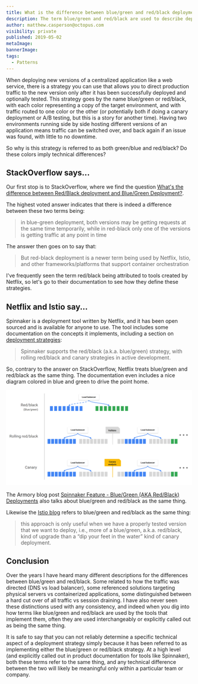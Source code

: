 ```yaml
---
title: What is the difference between blue/green and red/black deployments?
description: The term blue/green and red/black are used to describe deployment strategies, but doe they mean different things?
author: matthew.casperson@octopus.com
visibility: private
published: 2019-05-02
metaImage:
bannerImage:
tags:
  - Patterns
---
```


When deploying new versions of a centralized application like a web service, there is a strategy you can use that allows you to direct production traffic to the new version only after it has been successfully deployed and optionally tested. This strategy goes by the name blue/green or red/black, with each color representing a copy of the target environment, and with traffic routed to one color or the other (or potentially both if doing a canary deployment or A/B testing, but this is a story for another time). Having two environments running side by side hosting different versions of an application means traffic can be switched over, and back again if an issue was found, with little to no downtime.

So why is this strategy is referred to as both green/blue and red/black? Do these colors imply technical differences?

## StackOverflow says...

Our first stop is to StackOverflow, where we find the question [What's the difference between Red/Black deployment and Blue/Green Deployment?](https://stackoverflow.com/questions/45259589/whats-the-difference-between-red-black-deployment-and-blue-green-deployment).

The highest voted answer indicates that there is indeed a difference between these two terms being:

> in blue-green deployment, both versions may be getting requests at the same time temporarily, while in red-black only one of the versions is getting traffic at any point in time

The answer then goes on to say that:

>  But red-black deployment is a newer term being used by Netflix, Istio, and other frameworks/platforms that support container orchestration

I've frequently seen the term red/black being attributed to tools created by Netflix, so let's go to their documentation to see how they define these strategies.

## Netflix and Istio say...

Spinnaker is a deployment tool written by Netflix, and it has been open sourced and is available for anyone to use. The tool includes some documentation on the concepts it implements, including a section on [deployment strategies](https://www.spinnaker.io/concepts/#deployment-strategies):

> Spinnaker supports the red/black (a.k.a. blue/green) strategy, with rolling red/black and canary strategies in active development.

So, contrary to the answer on StackOverflow, Netflix treats blue/green and red/black as the same thing. The documentation even includes a nice diagram colored in blue and green to drive the point home.

![Deployment Strategies](deployment-strategies.png)

The Armory blog post [Spinnaker Feature - Blue/Green (AKA Red/Black) Deployments](https://blog.armory.io/spinnaker-feature-blue-green-aka-red-black-deployments-2/) also talks about blue/green and red/black as the same thing.

Likewise the [Istio blog](https://istio.io/blog/2017/0.1-canary/) refers to blue/green and red/black as the same thing:

> this approach is only useful when we have a properly tested version that we want to deploy, i.e., more of a blue/green, a.k.a. red/black, kind of upgrade than a “dip your feet in the water” kind of canary deployment.

## Conclusion

Over the years I have heard many different descriptions for the differences between blue/green and red/black. Some related to how the traffic was directed (DNS vs load balancer), some referenced solutions targeting physical servers vs containerized applications, some distinguished between a hard cut over of all traffic vs session draining. I have also never seen these distinctions used with any consistency, and indeed when you dig into how terms like blue/green and red/black are used by the tools that implement them, often they are used interchangeably or explicitly called out as being the same thing.

It is safe to say that you can not reliably determine a specific technical aspect of a deployment strategy simply because it has been referred to as implementing either the blue/green or red/black strategy. At a high level (and explicitly called out in product documentation for tools like Spinnaker), both these terms refer to the same thing, and any technical difference between the two will likely be meaningful only within a particular team or company.
